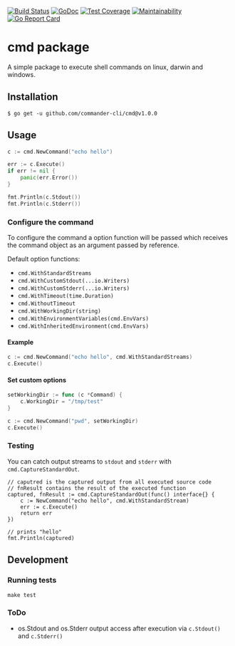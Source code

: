 [![Build Status](https://travis-ci.org/SimonBaeumer/cmd.svg?branch=master)](https://travis-ci.org/SimonBaeumer/cmd)
[![GoDoc](https://godoc.org/github.com/commander-cli/cmd?status.svg)](https://godoc.org/github.com/commander-cli/cmd)
[![Test Coverage](https://api.codeclimate.com/v1/badges/af3487439a313d580619/test_coverage)](https://codeclimate.com/github/SimonBaeumer/cmd/test_coverage)
[![Maintainability](https://api.codeclimate.com/v1/badges/af3487439a313d580619/maintainability)](https://codeclimate.com/github/SimonBaeumer/cmd/maintainability)
[![Go Report Card](https://goreportcard.com/badge/github.com/commander-cli/cmd)](https://goreportcard.com/report/github.com/commander-cli/cmd)

# cmd package

A simple package to execute shell commands on linux, darwin and windows.

## Installation

`$ go get -u github.com/commander-cli/cmd@v1.0.0`

## Usage

```go
c := cmd.NewCommand("echo hello")

err := c.Execute()
if err != nil {
    panic(err.Error())    
}

fmt.Println(c.Stdout())
fmt.Println(c.Stderr())
```

### Configure the command

To configure the command a option function will be passed which receives the command object as an argument passed by reference.

Default option functions:

 - `cmd.WithStandardStreams`
 - `cmd.WithCustomStdout(...io.Writers)`
 - `cmd.WithCustomStderr(...io.Writers)`
 - `cmd.WithTimeout(time.Duration)`
 - `cmd.WithoutTimeout`
 - `cmd.WithWorkingDir(string)`
 - `cmd.WithEnvironmentVariables(cmd.EnvVars)`
 - `cmd.WithInheritedEnvironment(cmd.EnvVars)`

#### Example

```go
c := cmd.NewCommand("echo hello", cmd.WithStandardStreams)
c.Execute()
```

#### Set custom options

```go
setWorkingDir := func (c *Command) {
    c.WorkingDir = "/tmp/test"
}

c := cmd.NewCommand("pwd", setWorkingDir)
c.Execute()
```

### Testing

You can catch output streams to `stdout` and `stderr` with `cmd.CaptureStandardOut`. 

```golang
// caputred is the captured output from all executed source code
// fnResult contains the result of the executed function
captured, fnResult := cmd.CaptureStandardOut(func() interface{} {
    c := NewCommand("echo hello", cmd.WithStandardStream)
    err := c.Execute()
    return err
})

// prints "hello"
fmt.Println(captured)
```

## Development

### Running tests

```
make test
```

### ToDo

 - os.Stdout and os.Stderr output access after execution via `c.Stdout()` and `c.Stderr()`
